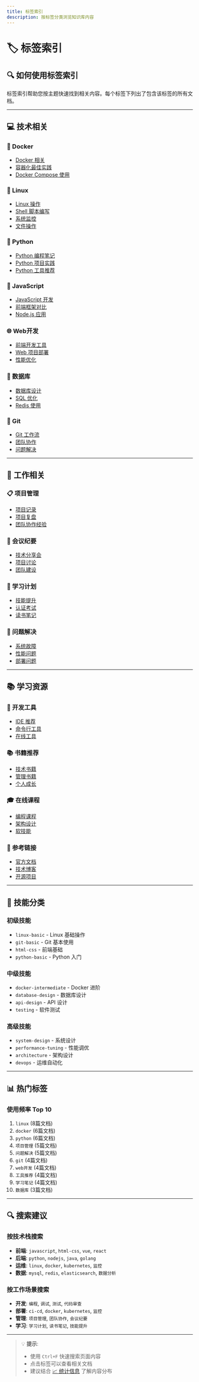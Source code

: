 ```yaml
---
title: 标签索引
description: 按标签分类浏览知识库内容
---
```


# 🏷️ 标签索引

## 🔍 如何使用标签索引

标签索引帮助您按主题快速找到相关内容。每个标签下列出了包含该标签的所有文档。

---

## 💻 技术相关

### 🐳 Docker
- [Docker 相关](../tech/docker.md)
- [容器化最佳实践](../tech/docker.md#最佳实践)
- [Docker Compose 使用](../tech/docker.md#docker-compose)

### 🐧 Linux
- [Linux 操作](../tech/linux.md)
- [Shell 脚本编写](../tech/linux.md#shell-脚本)
- [系统监控](../tech/linux.md#系统监控)
- [文件操作](../tech/linux.md#文件操作)

### 🐍 Python
- [Python 编程笔记](../tech/programming.md#python)
- [Python 项目实践](../work/projects.md#python-项目)
- [Python 工具推荐](../resources/tools.md#python-工具)

### 📝 JavaScript
- [JavaScript 开发](../tech/programming.md#javascript)
- [前端框架对比](../tech/programming.md#前端框架)
- [Node.js 应用](../work/projects.md#nodejs-项目)

### 🌐 Web开发
- [前端开发工具](../tech/tools.md#前端工具)
- [Web 项目部署](../work/projects.md#web-部署)
- [性能优化](../tech/programming.md#性能优化)

### 💾 数据库
- [数据库设计](../tech/programming.md#数据库)
- [SQL 优化](../work/troubleshooting.md#数据库问题)
- [Redis 使用](../tech/docker.md#redis-容器)

### 🔧 Git
- [Git 工作流](../tech/tools.md#版本控制)
- [团队协作](../work/meetings.md#代码审查)
- [问题解决](../work/troubleshooting.md#git-问题)

---

## 💼 工作相关

### 📋 项目管理
- [项目记录](../work/projects.md)
- [项目复盘](../work/projects.md#项目复盘)
- [团队协作经验](../work/meetings.md)

### 📝 会议纪要
- [技术分享会](../work/meetings.md#技术分享)
- [项目讨论](../work/meetings.md#项目会议)
- [团队建设](../work/meetings.md#团队活动)

### 📖 学习计划
- [技能提升](../work/learning.md)
- [认证考试](../work/learning.md#认证计划)
- [读书笔记](../work/learning.md#读书计划)

### 🔧 问题解决
- [系统故障](../work/troubleshooting.md#系统问题)
- [性能问题](../work/troubleshooting.md#性能优化)
- [部署问题](../work/troubleshooting.md#部署问题)

---

## 📚 学习资源

### 🔧 开发工具
- [IDE 推荐](../resources/tools.md#开发环境)
- [命令行工具](../resources/tools.md#命令行)
- [在线工具](../resources/tools.md#在线工具)

### 📚 书籍推荐
- [技术书籍](../resources/books.md#技术类)
- [管理书籍](../resources/books.md#管理类)
- [个人成长](../resources/books.md#成长类)

### 🎓 在线课程
- [编程课程](../resources/courses.md#编程类)
- [架构设计](../resources/courses.md#架构类)
- [软技能](../resources/courses.md#软技能)

### 🔗 参考链接
- [官方文档](../resources/links.md#官方文档)
- [技术博客](../resources/links.md#技术博客)
- [开源项目](../resources/links.md#开源项目)

---

## 🎯 技能分类

### 初级技能
- `linux-basic` - Linux 基础操作
- `git-basic` - Git 基本使用
- `html-css` - 前端基础
- `python-basic` - Python 入门

### 中级技能
- `docker-intermediate` - Docker 进阶
- `database-design` - 数据库设计
- `api-design` - API 设计
- `testing` - 软件测试

### 高级技能
- `system-design` - 系统设计
- `performance-tuning` - 性能调优
- `architecture` - 架构设计
- `devops` - 运维自动化

---

## 📊 热门标签

### 使用频率 Top 10
1. `linux` (8篇文档)
2. `docker` (6篇文档)
3. `python` (6篇文档)
4. `项目管理` (5篇文档)
5. `问题解决` (5篇文档)
6. `git` (4篇文档)
7. `web开发` (4篇文档)
8. `工具推荐` (4篇文档)
9. `学习笔记` (4篇文档)
10. `数据库` (3篇文档)

---

## 🔍 搜索建议

### 按技术栈搜索
- **前端**: `javascript`, `html-css`, `vue`, `react`
- **后端**: `python`, `nodejs`, `java`, `golang`
- **运维**: `linux`, `docker`, `kubernetes`, `监控`
- **数据**: `mysql`, `redis`, `elasticsearch`, `数据分析`

### 按工作场景搜索
- **开发**: `编程`, `调试`, `测试`, `代码审查`
- **部署**: `ci-cd`, `docker`, `kubernetes`, `监控`
- **管理**: `项目管理`, `团队协作`, `会议纪要`
- **学习**: `学习计划`, `读书笔记`, `技能提升`

---

> 💡 **提示**: 
> - 使用 `Ctrl+F` 快速搜索页面内容
> - 点击标签可以查看相关文档
> - 建议结合 [📈 统计信息](stats.md) 了解内容分布 